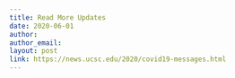 ```yaml
---
title: Read More Updates
date: 2020-06-01
author: 
author_email: 
layout: post
link: https://news.ucsc.edu/2020/covid19-messages.html
---
```

